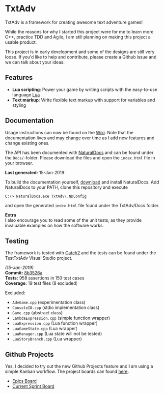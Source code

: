 # TxtAdv

TxtAdv is a framework for creating awesome text adventure games!

While the reasons for why I started this project were for me to learn more C++,
practice TDD and Agile, I am still planning on making this project a usable
product.

This project is in early development and some of the designs are still very
loose. If you'd like to help and contribute, please create a Github issue and
we can talk about your ideas.

## Features

- **Lua scripting**: Power your game by writing scripts with the easy-to-use
language [Lua](https://www.lua.org/manual/5.3/)
- **Text markup**: Write flexible text markup with support for variables and
styling

## Documentation

Usage instructions can now be found on the [Wiki](https://github.com/doc97/TxtAdv/wiki).
Note that the documentation lives and may change over time as I add new features
and change existing ones.

The API has been documented with [NaturalDocs](https://www.naturaldocs.org/)
and can be found under the `Docs/`-folder. Please download the files and open
the `index.html` file in your browser.

**Last generated:** 15-Jan-2019

To build the documentation yourself, [download](https://www.naturaldocs.org/download/)
and install NaturalDocs. Add NaturalDocs to your PATH, clone this repository
and execute

```bash
C:\> NaturalDocs.exe TxtAdv\.NDConfig
```

and open the generated `index.html` file found under the TxtAdv/Docs folder.

**Extra**  
I also encourage you to read some of the unit tests, as they provide invaluable
examples on how the software works.

## Testing

The framework is tested with [Catch2](https://github.com/catchorg/Catch2) and
the tests can be found under the TestTxtAdv Visual Studio project.

_(15-Jan-2019)_  
**Commit:** [8b3526a](https://github.com/doc97/TxtAdv/commit/8b3526a9598ab0cfc8288bf3c8405e277e4636df)  
**Tests:** 958 assertions in 150 test cases  
**Coverage:** 19 test files (8 excluded)

Excluded:
- `AdvGame.cpp` (experimentation class)
- `ConsoleIO.cpp` (stdio implementation class)
- `Game.cpp` (abstract class)
- `LambdaExpression.cpp` (simple function wrapper)
- `LuaExpression.cpp` (Lua function wrapper)
- `LuaGameState.cpp` (Lua wrapper)
- `LuaManager.cpp` (Lua state will not be tested)
- `LuaStoryBranch.cpp` (Lua wrapper)

## Github Projects

Yes, I decided to try out the new Github Projects feature and I am using a
simple Kanban workflow. The project boards can found
[here](https://github.com/doc97/TxtAdv/projects).

- [Epics Board](https://github.com/doc97/TxtAdv/projects/2)
- [Current Sprint Board](https://github.com/doc97/TxtAdv/projects/5)
